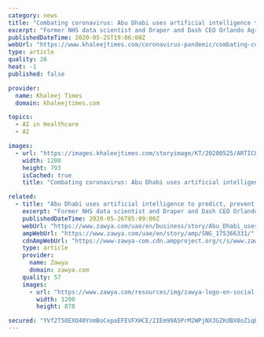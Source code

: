 ```yaml
---
category: news
title: "Combating coronavirus: Abu Dhabi uses artificial intelligence to predict, prevent Covid-19 spread"
excerpt: "Former NHS data scientist and Draper and Dash CEO Orlando Agrippa said advanced tools help predict the infection rate and enable Seha to prepare its"
publishedDateTime: 2020-05-25T19:06:00Z
webUrl: "https://www.khaleejtimes.com/coronavirus-pandemic/combating-coronavirus-abu-dhabi-uses-artificial-intelligence-to-predict-prevent-covid-19-spread"
type: article
quality: 26
heat: -1
published: false

provider:
  name: Khaleej Times
  domain: khaleejtimes.com

topics:
  - AI in Healthcare
  - AI

images:
  - url: "https://images.khaleejtimes.com/storyimage/KT/20200525/ARTICLE/200529117/AR/0/AR-200529117.jpg&NCS_modified=20200525205642&exif=.jpg"
    width: 1200
    height: 793
    isCached: true
    title: "Combating coronavirus: Abu Dhabi uses artificial intelligence to predict, prevent Covid-19 spread"

related:
  - title: "Abu Dhabi uses artificial intelligence to predict, prevent Covid-19 spread"
    excerpt: "Former NHS data scientist and Draper and Dash CEO Orlando Agrippa said advanced tools help predict the infection rate and enable Seha to prepare its action"
    publishedDateTime: 2020-05-26T05:09:00Z
    webUrl: "https://www.zawya.com/uae/en/business/story/Abu_Dhabi_uses_artificial_intelligence_to_predict_prevent_Covid19_spread-SNG_175366331/"
    ampWebUrl: "https://www.zawya.com/uae/en/story/amp/SNG_175366331/"
    cdnAmpWebUrl: "https://www-zawya-com.cdn.ampproject.org/c/s/www.zawya.com/uae/en/story/amp/SNG_175366331/"
    type: article
    provider:
      name: Zawya
      domain: zawya.com
    quality: 57
    images:
      - url: "https://www.zawya.com/resources/img/zawya-logo-en-social.png"
        width: 1200
        height: 878

secured: "YVf2T58EXO40YnmBoCepaEFEVFXHCE/2IEm99A5PrM2WPjNX3GZKdBX0oZiqBdpaSInxbblJafla0Eu4MK/MPcRy2eam3gvzjSZLs64ACeuQv7A8khgFNIy2grtGnm7eqmdn8DxSjsSWl+BOr+RqnbUIdd4oto+NovlcjdraW1TjTafHTk9NYiDxHH2YJy3Dx8lMuLVXq7wyACBeQb5o1hCOK27rqnAeRyOTSozBl03hvgzhBG0j+Yjcosoc41lPrBxBjhVOD2lq7S93FZFdq6xH5Yb7E98/ebDj/QP/bsKPg5tNWJyzlW0EdYNexmpwxfn9Ujn+G6WiUAm4P+aEcGtZTmK89HAXZMPMTwI+Fzd58+wADAtL/WFGclTG7WNCbe0ap8AqXfCG3dzwqo1oYfGvWnB8L7PsuSjrx6+IewooWZlh55SiiD1Wx3Mj1cTRdGUR0mw3UMB+9b1cwui+Q00AsPeLICI2TPe/mMEq688=;3Avg5IxRJh5/kHprJoh7vw=="
---
```


